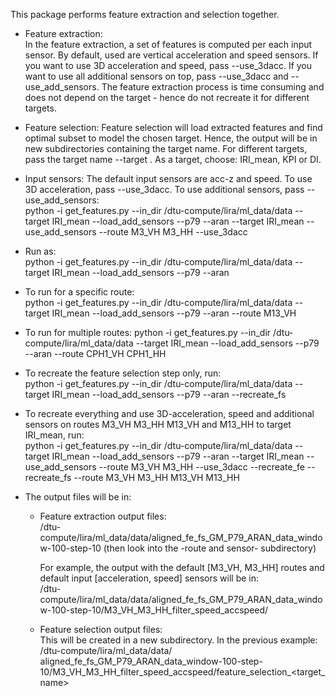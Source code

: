 This package performs feature extraction and selection together.

* Feature extraction:  
In the feature extraction, a set of features is computed per each input sensor. By default, used are vertical acceleration and speed sensors. If you want to use 3D acceleration and speed, pass --use_3dacc. If you want to use all additional sensors on top, pass --use_3dacc and --use_add_sensors. The feature extraction process is time consuming and does not depend on the target - hence do not recreate it for different targets. 

* Feature selection:
Feature selection will load extracted features and find optimal subset to model the chosen target. Hence, the output will be in new subdirectories containing the target name. For different targets, pass the target name --target <name>. As a target, choose: IRI_mean, KPI or DI.

* Input sensors:
The default input sensors are acc-z and speed. To use 3D acceleration, pass --use_3dacc. To use additional sensors, pass --use_add_sensors:  
python -i get_features.py --in_dir /dtu-compute/lira/ml_data/data --target IRI_mean --load_add_sensors --p79 --aran --target IRI_mean --use_add_sensors --route M3_VH M3_HH --use_3dacc 

* Run as:  
python -i get_features.py --in_dir /dtu-compute/lira/ml_data/data --target IRI_mean --load_add_sensors --p79 --aran  

* To run for a specific route:  
python -i get_features.py --in_dir /dtu-compute/lira/ml_data/data --target IRI_mean --load_add_sensors --p79 --aran --route M13_VH

* To run for multiple routes: 
python -i get_features.py --in_dir /dtu-compute/lira/ml_data/data --target IRI_mean --load_add_sensors --p79 --aran --route CPH1_VH CPH1_HH

* To recreate the feature selection step only, run:  
python -i get_features.py --in_dir /dtu-compute/lira/ml_data/data --target IRI_mean --load_add_sensors --p79 --aran --recreate_fs

* To recreate everything and use 3D-acceleration, speed and additional sensors on routes M3_VH M3_HH M13_VH and M13_HH to target IRI_mean, run:  
python -i get_features.py --in_dir /dtu-compute/lira/ml_data/data --target IRI_mean --load_add_sensors --p79 --aran --target IRI_mean --use_add_sensors --route M3_VH M3_HH --use_3dacc --recreate_fe --recreate_fs --route M3_VH M3_HH M13_VH M13_HH

* The output files will be in:
  
  * Feature extraction output files:  
    /dtu-compute/lira/ml_data/data/aligned_fe_fs_GM_P79_ARAN_data_window-100-step-10  (then look into the -route and sensor- subdirectory)
    
    For example, the output with the default [M3_VH, M3_HH] routes and default input [acceleration, speed] sensors will be in:      
    /dtu-compute/lira/ml_data/data/aligned_fe_fs_GM_P79_ARAN_data_window-100-step-10/M3_VH_M3_HH_filter_speed_accspeed/  

  * Feature selection output files:  
    This will be created in a new subdirectory. In the previous example:  
     /dtu-compute/lira/ml_data/data/ aligned_fe_fs_GM_P79_ARAN_data_window-100-step-10/M3_VH_M3_HH_filter_speed_accspeed/feature_selection_<target_name>
    
